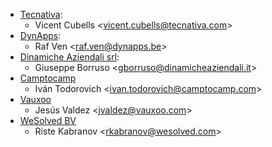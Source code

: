 - [Tecnativa](https://www.tecnativa.com):
  - Vicent Cubells \<<vicent.cubells@tecnativa.com>\>
- [DynApps](https://www.dynapps.be):
  - Raf Ven \<<raf.ven@dynapps.be>\>
- [Dinamiche Aziendali srl](https://www.dinamicheaziendali.it):
  - Giuseppe Borruso \<<gborruso@dinamicheaziendali.it>\>
- [Camptocamp](https://www.camptocamp.com)
  - Iván Todorovich \<<ivan.todorovich@camptocamp.com>\>
- [Vauxoo](https://www.vauxoo.com)
  - Jesús Valdez \<<jvaldez@vauxoo.com>\>
- [WeSolved BV](https://www.wesolved.com)
  - Riste Kabranov \<<rkabranov@wesolved.com>\>
